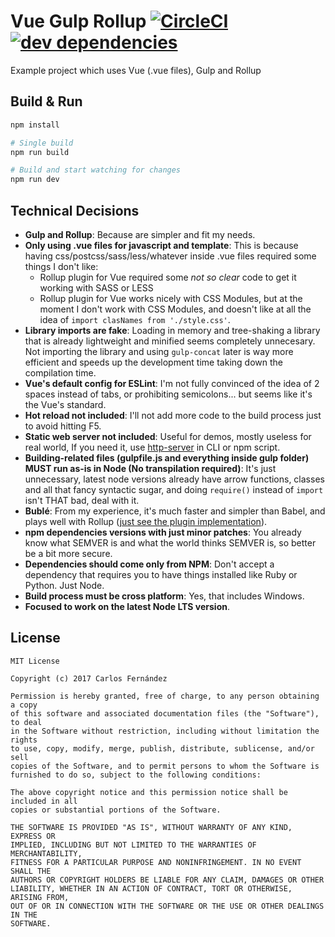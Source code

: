 # Vue Gulp Rollup [![CircleCI](https://circleci.com/gh/Sirikon/vue-gulp-rollup.svg?style=svg)](https://circleci.com/gh/Sirikon/vue-gulp-rollup) [![dev dependencies](https://david-dm.org/sirikon/vue-gulp-rollup/dev-status.svg)](https://david-dm.org/Sirikon/vue-gulp-rollup?type=dev) #

Example project which uses Vue (.vue files), Gulp and Rollup

## Build & Run ##

```bash
npm install

# Single build
npm run build

# Build and start watching for changes
npm run dev
```

## Technical Decisions ##

 - __Gulp and Rollup__: Because are simpler and fit my needs.
 - __Only using .vue files for javascript and template__: This is because having css/postcss/sass/less/whatever inside .vue files required some things I don't like:
   - Rollup plugin for Vue required some _not so clear_ code to get it working with SASS or LESS
   - Rollup plugin for Vue works nicely with CSS Modules, but at the moment I don't work with CSS Modules, and doesn't like at all the idea of `import clasNames from './style.css'`. 
 - __Library imports are fake__: Loading in memory and tree-shaking a library that is already lightweight and minified seems completely unnecesary. Not importing the library and using `gulp-concat` later is way more efficient and speeds up the development time taking down the compilation time.
 - __Vue's default config for ESLint__: I'm not fully convinced of the idea of 2 spaces instead of tabs, or prohibiting semicolons... but seems like it's the Vue's standard.
 - __Hot reload not included__: I'll not add more code to the build process just to avoid hitting F5.
 - __Static web server not included__: Useful for demos, mostly useless for real world, If you need it, use [http-server](https://www.npmjs.com/package/http-server) in CLI or npm script.
 - __Building-related files (gulpfile.js and everything inside gulp folder) MUST run as-is in Node (No transpilation required)__: It's just unnecessary, latest node versions already have arrow functions, classes and all that fancy syntactic sugar, and doing `require()` instead of `import` isn't THAT bad, deal with it.
 - __Bublé__: From my experience, it's much faster and simpler than Babel, and plays well with Rollup ([just see the plugin implementation](https://gitlab.com/Rich-Harris/rollup-plugin-buble/blob/master/src/index.js)).
 - __npm dependencies versions with just minor patches__: You already know what SEMVER is and what the world thinks SEMVER is, so better be a bit more secure.
 - __Dependencies should come only from NPM__: Don't accept a dependency that requires you to have things installed like Ruby or Python. Just Node.
 - __Build process must be cross platform__: Yes, that includes Windows.
 - __Focused to work on the latest Node LTS version__.

## License ##

```
MIT License

Copyright (c) 2017 Carlos Fernández

Permission is hereby granted, free of charge, to any person obtaining a copy
of this software and associated documentation files (the "Software"), to deal
in the Software without restriction, including without limitation the rights
to use, copy, modify, merge, publish, distribute, sublicense, and/or sell
copies of the Software, and to permit persons to whom the Software is
furnished to do so, subject to the following conditions:

The above copyright notice and this permission notice shall be included in all
copies or substantial portions of the Software.

THE SOFTWARE IS PROVIDED "AS IS", WITHOUT WARRANTY OF ANY KIND, EXPRESS OR
IMPLIED, INCLUDING BUT NOT LIMITED TO THE WARRANTIES OF MERCHANTABILITY,
FITNESS FOR A PARTICULAR PURPOSE AND NONINFRINGEMENT. IN NO EVENT SHALL THE
AUTHORS OR COPYRIGHT HOLDERS BE LIABLE FOR ANY CLAIM, DAMAGES OR OTHER
LIABILITY, WHETHER IN AN ACTION OF CONTRACT, TORT OR OTHERWISE, ARISING FROM,
OUT OF OR IN CONNECTION WITH THE SOFTWARE OR THE USE OR OTHER DEALINGS IN THE
SOFTWARE.
```
